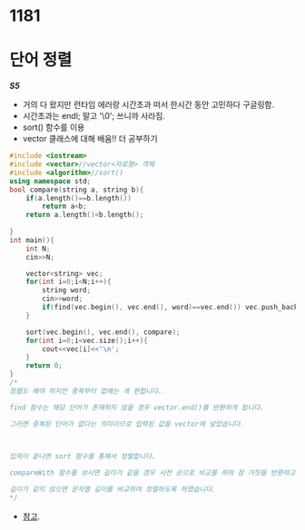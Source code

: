 # 1181
# 단어 정렬
***S5***
- 거의 다 왔지만 런타임 에러랑 시간초과 떠서 한시간 동안 고민하다 구글링함.
- 시간초과는 endl; 말고 '\0'; 쓰니까 사라짐.
- sort() 함수를 이용
- vector 클래스에 대해 배움!! 더 공부하기

~~~cpp
#include <iostream>
#include <vector>//vector<자료형> 객체
#include <algorithm>//sort()
using namespace std;
bool compare(string a, string b){
    if(a.length()==b.length())
        return a<b;
    return a.length()<b.length();
    
}
int main(){
    int N;
    cin>>N;

    vector<string> vec;
    for(int i=0;i<N;i++){
        string word;
        cin>>word;
        if(find(vec.begin(), vec.end(), word)==vec.end()) vec.push_back(word);
    }

    sort(vec.begin(), vec.end(), compare);
    for(int i=0;i<vec.size();i++){
        cout<<vec[i]<<'\n';
    }
    return 0;
}
/*
정렬도 해야 하지만 중복부터 없애는 게 편합니다.

find 함수는 해당 단어가 존재하지 않을 경우 vector.end()를 반환하게 됩니다.

그러면 중복된 단어가 없다는 의미이므로 입력된 값을 vector에 넣었습니다.

 

입력이 끝나면 sort 함수를 통해서 정렬합니다.

compareWith 함수를 보시면 길이가 같을 경우 사전 순으로 비교를 하여 참 거짓을 반환하고,

길이가 같지 않으면 문자열 길이를 비교하여 정렬하도록 하였습니다.
*/
~~~
- [참고](https://aorica.tistory.com/104). 
